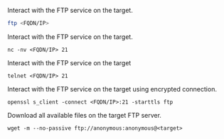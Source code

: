 Interact with the FTP service on the target.

```sh
ftp <FQDN/IP>
```

Interact with the FTP service on the target.

```
nc -nv <FQDN/IP> 21
```


Interact with the FTP service on the target

```
telnet <FQDN/IP> 21
```


Interact with the FTP service on the target using encrypted connection.

```SH
openssl s_client -connect <FQDN/IP>:21 -starttls ftp
```

Download all available files on the target FTP server.

```SH
wget -m --no-passive ftp://anonymous:anonymous@<target>
```